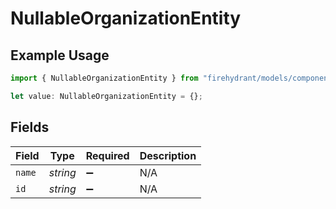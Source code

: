 # NullableOrganizationEntity

## Example Usage

```typescript
import { NullableOrganizationEntity } from "firehydrant/models/components";

let value: NullableOrganizationEntity = {};
```

## Fields

| Field              | Type               | Required           | Description        |
| ------------------ | ------------------ | ------------------ | ------------------ |
| `name`             | *string*           | :heavy_minus_sign: | N/A                |
| `id`               | *string*           | :heavy_minus_sign: | N/A                |